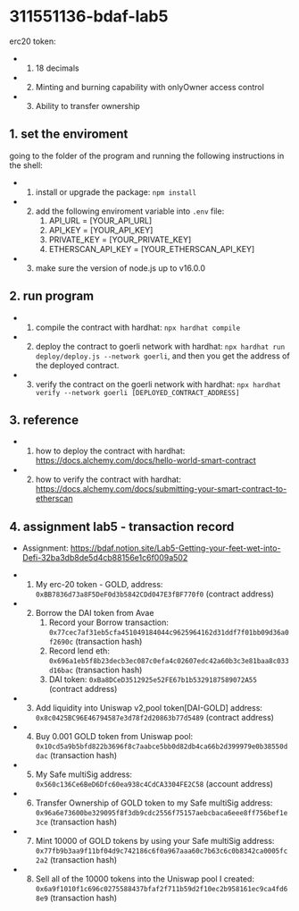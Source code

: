 # 311551136-bdaf-lab5

erc20 token:
* 1. 18 decimals
* 2. Minting and burning capability with onlyOwner access control
* 3. Ability to transfer ownership

## 1. set the enviroment  
going to the folder of the program and running the following instructions in the shell:  
* 1. install or upgrade the package: `npm install`
* 2. add the following enviroment variable into `.env` file:  
      1. API_URL = [YOUR_API_URL]   
      2. API_KEY = [YOUR_API_KEY]   
      3. PRIVATE_KEY = [YOUR_PRIVATE_KEY]   
      4. ETHERSCAN_API_KEY = [YOUR_ETHERSCAN_API_KEY]   
* 3. make sure the version of node.js up to v16.0.0
## 2. run program  
* 1. compile the contract with hardhat: `npx hardhat compile`
* 2. deploy the contract to goerli network with hardhat: `npx hardhat run deploy/deploy.js --network goerli`, and then you get the address of the deployed contract.
* 3. verify the contract on the goerli network with hardhat: `npx hardhat verify --network goerli [DEPLOYED_CONTRACT_ADDRESS]`
## 3. reference
* 1. how to deploy the contract with hardhat: https://docs.alchemy.com/docs/hello-world-smart-contract
* 2. how to verify the contract with hardhat: https://docs.alchemy.com/docs/submitting-your-smart-contract-to-etherscan

## 4. assignment lab5 - transaction record
* Assignment: https://bdaf.notion.site/Lab5-Getting-your-feet-wet-into-Defi-32ba3db8de5d4cb88156e1c6f009a502
* 1. My erc-20 token - GOLD, address: `0xBB7836d73a8F5DeF0d3b5842CDd047E3fBF770f0` (contract address)
* 2. Borrow the DAI token from Avae  
     1. Record your Borrow transaction: `0x77cec7af31eb5cfa451049184044c9625964162d31ddf7f01bb09d36a0f2690c` (transaction hash)
     2. Record lend eth: `0x696a1eb5f8b23decb3ec087c0efa4c02607edc42a60b3c3e81baa8c033d16bac` (transaction hash)
     3. DAI token: `0xBa8DCeD3512925e52FE67b1b5329187589072A55` (contract address)
* 3. Add liquidity into Uniswap v2,pool token[DAI-GOLD] address: `0x8c0425BC96E46794587e3d78f2d20863b77d5489` (contract address)
* 4. Buy 0.001 GOLD token from Uniswap pool: `0x10cd5a9b5bfd822b3696f8c7aabce5bb0d82db4ca66b2d399979e0b38550ddac` (transaction hash)
  
* 5. My Safe multiSig address: `0x560c136Ce6BeD6Dfc60ea938c4CdCA3304FE2C58` (account address)
* 6. Transfer Ownership of GOLD token to my Safe multiSig address: `0x96a6e73600be329095f8f3db9cdc2556f75157aebcbaca6eee8ff756bef1e3ce` (transaction hash)
* 7. Mint 10000 of GOLD tokens by using your Safe multiSig address: `0x77fb9b3aa9f11bf04d9c742186c6f0a967aaa60c7b63c6c0b8342ca0005fc2a2` (transaction hash)
* 8. Sell all of the 10000 tokens into the Uniswap pool I created:  `0x6a9f1010f1c696c0275588437bfaf2f711b59d2f10ec2b958161ec9ca4fd68e9` (transaction hash)
